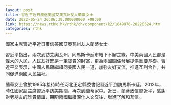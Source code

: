 ```yaml
---
layout: post
title: 習近平近日覆信美國艾奧瓦州友人蘭蒂女士
date: 2022-05-24 20:06:39.000000000 +08:00
link: https://news.rthk.hk/rthk/ch/component/k2/1649976-20220524.htm
categories: rthk
---
```


國家主席習近平近日覆信美國艾奧瓦州友人蘭蒂女士。

習近平指出，兩次到訪艾奧瓦州，同馬斯卡廷市結下不解之緣。中美兩國人民都是偉大的人民，人民友好既是一筆寶貴的財富，更為兩國關係發展提供重要基礎。習近平又表示，中國人民願繼續同美國人民一道，加強友好交流，推進互利合作，共同促進兩國人民福祉。

蘭蒂女士曾於1985年接待時任河北正定縣委書記習近平到訪馬斯卡廷。2012年，時任國家副主席習近平訪美期間，再次到蘭蒂家中。近日，蘭蒂致信習近平，感謝對老朋友的珍貴情誼，期盼兩國繼續深化人文交往，增進了解和互信。
